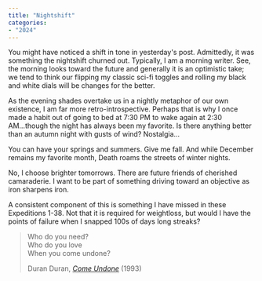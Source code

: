 ```yaml
---
title: "Nightshift"
categories:
- "2024"
---  
```


You might have noticed a shift in tone in yesterday's post.  Admittedly, it was something the nightshift churned out.  Typically, I am a morning writer.  See, the morning looks toward the future and generally it is an optimistic take; we tend to think our flipping my classic sci-fi toggles and rolling my black and white dials will be changes for the better.

As the evening shades overtake us in a nightly metaphor of our own existence, I am far more retro-introspective.  Perhaps that is why I once made a habit out of going to bed at 7:30 PM to wake again at 2:30 AM...though the night has always been my favorite.  Is there anything better than an autumn night with gusts of wind?  Nostalgia...

You can have your springs and summers.  Give me fall.  And while December remains my favorite month, Death roams the streets of winter nights. 

No, I choose brighter tomorrows.  There are future friends of cherished camaraderie.  I want to be part of something driving toward an objective as iron sharpens iron.

A consistent component of this is something I have missed in these Expeditions 1-38.  Not that it is required for weightloss, but would I have the points of failure when I snapped 100s of days long streaks? 

> Who do you need?   
Who do you love         
When you come undone?  
>   
> Duran Duran, [*Come Undone*](https://music.youtube.com/watch?v=m8KwSbEgnnI&si=57msCB9u1V1BWnFg) (1993)

